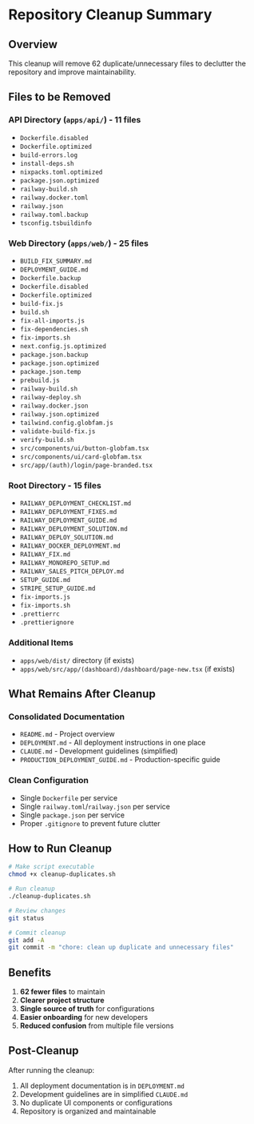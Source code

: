 # Repository Cleanup Summary

## Overview
This cleanup will remove 62 duplicate/unnecessary files to declutter the repository and improve maintainability.

## Files to be Removed

### API Directory (`apps/api/`) - 11 files
- `Dockerfile.disabled`
- `Dockerfile.optimized`
- `build-errors.log`
- `install-deps.sh`
- `nixpacks.toml.optimized`
- `package.json.optimized`
- `railway-build.sh`
- `railway.docker.toml`
- `railway.json`
- `railway.toml.backup`
- `tsconfig.tsbuildinfo`

### Web Directory (`apps/web/`) - 25 files
- `BUILD_FIX_SUMMARY.md`
- `DEPLOYMENT_GUIDE.md`
- `Dockerfile.backup`
- `Dockerfile.disabled`
- `Dockerfile.optimized`
- `build-fix.js`
- `build.sh`
- `fix-all-imports.js`
- `fix-dependencies.sh`
- `fix-imports.sh`
- `next.config.js.optimized`
- `package.json.backup`
- `package.json.optimized`
- `package.json.temp`
- `prebuild.js`
- `railway-build.sh`
- `railway-deploy.sh`
- `railway.docker.json`
- `railway.json.optimized`
- `tailwind.config.globfam.js`
- `validate-build-fix.js`
- `verify-build.sh`
- `src/components/ui/button-globfam.tsx`
- `src/components/ui/card-globfam.tsx`
- `src/app/(auth)/login/page-branded.tsx`

### Root Directory - 15 files
- `RAILWAY_DEPLOYMENT_CHECKLIST.md`
- `RAILWAY_DEPLOYMENT_FIXES.md`
- `RAILWAY_DEPLOYMENT_GUIDE.md`
- `RAILWAY_DEPLOYMENT_SOLUTION.md`
- `RAILWAY_DEPLOY_SOLUTION.md`
- `RAILWAY_DOCKER_DEPLOYMENT.md`
- `RAILWAY_FIX.md`
- `RAILWAY_MONOREPO_SETUP.md`
- `RAILWAY_SALES_PITCH_DEPLOY.md`
- `SETUP_GUIDE.md`
- `STRIPE_SETUP_GUIDE.md`
- `fix-imports.js`
- `fix-imports.sh`
- `.prettierrc`
- `.prettierignore`

### Additional Items
- `apps/web/dist/` directory (if exists)
- `apps/web/src/app/(dashboard)/dashboard/page-new.tsx` (if exists)

## What Remains After Cleanup

### Consolidated Documentation
- `README.md` - Project overview
- `DEPLOYMENT.md` - All deployment instructions in one place
- `CLAUDE.md` - Development guidelines (simplified)
- `PRODUCTION_DEPLOYMENT_GUIDE.md` - Production-specific guide

### Clean Configuration
- Single `Dockerfile` per service
- Single `railway.toml`/`railway.json` per service
- Single `package.json` per service
- Proper `.gitignore` to prevent future clutter

## How to Run Cleanup

```bash
# Make script executable
chmod +x cleanup-duplicates.sh

# Run cleanup
./cleanup-duplicates.sh

# Review changes
git status

# Commit cleanup
git add -A
git commit -m "chore: clean up duplicate and unnecessary files"
```

## Benefits

1. **62 fewer files** to maintain
2. **Clearer project structure**
3. **Single source of truth** for configurations
4. **Easier onboarding** for new developers
5. **Reduced confusion** from multiple file versions

## Post-Cleanup

After running the cleanup:
1. All deployment documentation is in `DEPLOYMENT.md`
2. Development guidelines are in simplified `CLAUDE.md`
3. No duplicate UI components or configurations
4. Repository is organized and maintainable